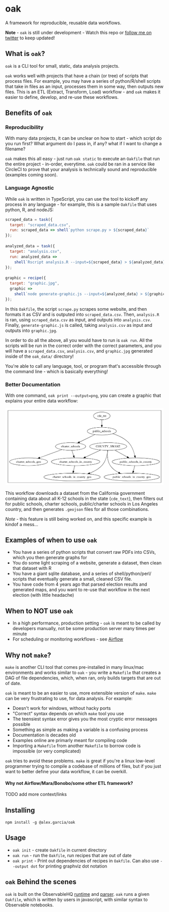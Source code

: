 # oak

A framework for reproducible, reusable data workflows.


**Note** - `oak` is still under development - Watch this repo or [follow me on twitter](https://twitter.com/agarcia_me) to keep updated!


## What is `oak`?

`oak` is a CLI tool for small, static, data analysis projects.

`oak` works well with projects that have a chain (or tree) of scripts that process files. For example, you may have a series of python/R/shell scripts that take in files as an input, processes them in some way, then outputs new files. This is an ETL (Extract, Transform, Load) workflow - and `oak` makes it easier to define, develop, and re-use these workflows.

## Benefits of `oak`

### Reproducibility

With many data projects, it can be unclear on how to start - which script do you run first? What argument do I pass in, if any? what if I want to change a filename?

`oak` makes this all easy - just run `oak static` to execute an `Oakfile` that run the entire project - in-order, everytime. `oak` could be ran in a service like CircleCI to prove that your analysis is technically sound and reproducible (examples coming soon).

### Language Agnostic

While `oak` is written in TypeScript, you can use the tool to kickoff any process in any language - for example, this is a sample `Oakfile` that uses python, R, and nodeJS:

```javascript
scraped_data = task({
  target: "scraped_data.csv",
  run: scraped_data => shell`python scrape.py > ${scraped_data}`
});

analyzed_data = task({
  target: "analysis.csv",
  run: analyzed_data =>
    shell`Rscript analysis.R --input=${scraped_data} > ${analyzed_data}`
});

graphic = recipe({
  target: "graphic.jpg",
  graphic => 
    shell`node generate-graphic.js --input=${analyzed_data} > ${graphic}`
});
```

In this `Oakfile`, the script `scrape.py` scrapes some website, and then formats it as CSV and is outputed into `scraped_data.csv`. Then, `analysis.R` is ran, using `scraped_data.csv` as input, and outputs into `analysis.csv`. Finally, `generate-graphic.js` is called, taking `analysis.csv` as input and outputs into `graphic.jpg`.

In order to do all the above, all you would have to run is `oak run`. All the scripts will be run in the correct order with the correct parameters, and you will have a `scraped_data.csv`, `analysis.csv`, and `graphic.jpg` generated inside of the `oak_data/` directory! 

You're able to call any language, tool, or program that's accessible through the command line - which is basically everything!

### Better Documentation

With one command, `oak print --output=png`, you can create a graphic that explains your entire data workflow:

![](./assets/example.png)

This workflow downloads a dataset from the California government containing data about all K-12 schools in the state (`cde_text`), then filters out for public schools, charter schools, public/charter schools in Los Angeles country, and then generates `.geojson` files for all those combinations.

_Note_ - this feature is still being worked on, and this specific example is kindof a mess...

## Examples of when to use `oak`

- You have a series of python scripts that convert raw PDFs into CSVs, which you then generate graphs for
- You do some light scraping of a website, generate a dataset, then clean that dataset with R
- You have a giant sqlite database, and a series of shell/python/perl/ scripts that eventually generate a small, cleaned CSV file.
- You have code from 4 years ago that parsed election results and generated maps, and you want to re-use that workflow in the next election (with little headache)

## When to NOT use `oak`

- In a high performance, production setting - `oak` is meant to be called by developers manually, not be some production server many times per minute
- For scheduling or monitoring workflows - see [Airflow](https://airflow.apache.org/index.html)

## Why not `make`?

`make` is another CLI tool that comes pre-installed in many linux/mac environments and works similar to `oak` - you write a `Makefile` that creates a DAG of file dependencies, which, when ran, only builds targets that are out of date.

`oak` is meant to be an easier to use, more extensible version of `make`. `make` can be very frustrating to use, for data analysis. For example:

- Doesn't work for windows, without hacky ports
- "Correct" syntax depends on which `make` tool you use
- The teensiest syntax error gives you the most cryptic error messages possible
- Something as simple as making a variable is a confusing process
- Documentation is decades old
- Examples online are primarly meant for compiling code
- Importing a `Makefile` from another `Makefile` to borrow code is impossible (or very complicated)

`oak` tries to avoid these problems. `make` is great if you're a linux low-level programmer trying to compile a codebase of millions of files, but if you just want to better define your data workflow, it can be overkill.

#### Why not Airflow/Mara/Bonobo/some other ETL framework?

TODO add more context/links

## Installing

```
npm install -g @alex.garcia/oak
```

## Usage

- `oak init` - create `Oakfile` in current directory
- `oak run` - run the `Oakfile`, run recipes that are out of date
- `oak print` - Print out dependencies of recipes in `Oakfile`. Can also use `--output dot` for printing graphviz dot notation

## `oak` Behind the scenes

`oak` is built on the ObservableHQ [runtime](https://github.com/observablehq/runtime) and [parser](https://github.com/observablehq/runtime). `oak` runs a given `Oakfile`, which is written by users in javascript, with similar syntax to Observable notebooks.
